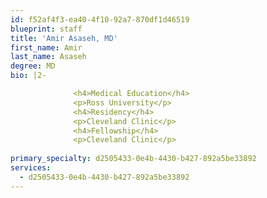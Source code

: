 ```yaml
---
id: f52af4f3-ea40-4f10-92a7-870df1d46519
blueprint: staff
title: 'Amir Asaseh, MD'
first_name: Amir
last_name: Asaseh
degree: MD
bio: |2-

              <h4>Medical Education</h4>
              <p>Ross University</p>
              <h4>Residency</h4>
              <p>Cleveland Clinic</p>
              <h4>Fellowship</h4>
              <p>Cleveland Clinic</p>
          
primary_specialty: d2505433-0e4b-4430-b427-892a5be33892
services:
  - d2505433-0e4b-4430-b427-892a5be33892
---
```

